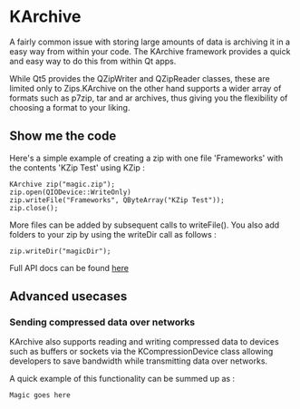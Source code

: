 # KArchive

A fairly common issue with storing large amounts of data is archiving it in
a easy way from within your code. The KArchive framework provides a quick
and easy way to do this from within Qt apps.

While Qt5 provides the QZipWriter and QZipReader classes, these are limited
only to Zips.KArchive on the other hand supports a wider array of formats
such as p7zip, tar and ar archives, thus giving you the flexibility of
choosing a format to your liking.

## Show me the code

Here's a simple example of creating a zip with one file 'Frameworks' with
the contents 'KZip Test' using KZip :

```
KArchive zip("magic.zip");
zip.open(QIODevice::WriteOnly)
zip.writeFile("Frameworks", QByteArray("KZip Test"));
zip.close();
```

More files can be added by subsequent calls to writeFile(). You also add folders
to your zip by using the writeDir call as follows :

```
zip.writeDir("magicDir");
```

Full API docs can be found [here](http://api.kde.org/frameworks-api/frameworks5-apidocs/karchive/html/index.html)

## Advanced usecases


### Sending compressed data over networks
KArchive also supports reading and writing compressed data to devices such as
buffers or sockets via the KCompressionDevice class allowing developers to save
bandwidth while transmitting data over networks.

A quick example of this functionality can be summed up as :

```
Magic goes here
```